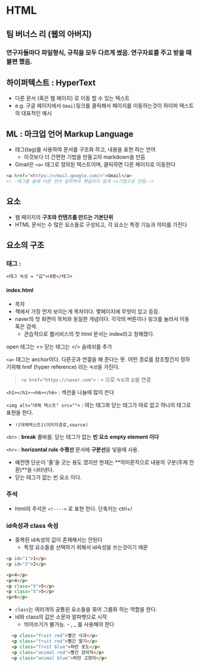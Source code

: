 # HTML
## 팀 버너스 리 (웹의 아버지)
### 연구자들마다 파일형식, 규칙을 모두 다르게 썼음. 연구자료를 주고 받을 때 불편 했음. 
## 하이퍼텍스트 : HyperText
  - 다른 문서 (혹은 웹 페이지) 로 이동 할 수 있는 텍스트 
  - e.g. 구글 페이지에서 `Gmail`링크를 클릭해서 페이지를 이동하는것이 하이퍼 텍스트의 대표적인 예시
## ML : 마크업 언어 Markup Language
- 태그(tag)를 사용하여 문서를 구조화 하고, 내용을 표현 하는 언어 
  - 이것보다 더 간편한 기법을 만들고자 markdown을 만듬
- Gmail은 `<a>` 태그로 정의된 텍스트이며, 클릭하면 다른 페이지로 이동한다
```html
<a href="<https:/>/mail.google.com/>">Gmail</a>
<!--태그를 쓸때 다른 언어 알파벳과 헷갈리지 않게 <>기법으로 만듬-->
```


## 요소
- 웹 페이지의 **구조와 컨텐츠를 만드는 기본단위**
- HTML 문서는 수 많은 요소들로 구성되고, 각 요소는 특정 기능과 의미를 가진다

## 요소의 구조
### 태그 : 
```html
<태그 속성 = "값">내용</태그>
```
#### index.html
- 목차
- 책에서 가장 먼저 보이는게 목차이다. 몇페이지에 무엇이 있고 등등. 
- naver의 첫 화면이 목처와 동일한 개념이다. 각각의 버튼이나 링크를 눌러서 이동 혹은 검색. 
  - 관습적으로 웹서비스의 첫 html 문서는 index라고 정해졌다. 

open 태그는 <> 
닫는 태그는 </> 슬래쉬를 추가 

`<a>` 태그는 anchor이다. 다른곳과 연결을 해 준다는 뜻. 어떤 경로를 참조할건지 정하기위해 href (hyper reference) 라는 `속성`을 가진다. 
> `<a href="https://naver.com">` : = 으로 `속성`과 `값`을 연결

`<h1></h1>~<h6></h6>` : 섹션을 나눌때 많이 쓴다

 `<img alt="대체 텍스트" src="">` :  여는 태그와 닫는 태그가 따로 없고 하나의 태그로 표현을 한다.
  -  `![대체텍스트](이미지경로,source)`

`<br>` : **break** 줄바꿈. 닫는 태그가 없는 **빈 요소 empty element 이다**

`<hr>` : **horizontal rule 수평선** 문서에 **구분선**을 넣을때 사용.
  - 예전엔 단순이 '줄'을 긋는 용도 였지만 현재는 **의미론적으로 내용의 구분(주제 전환)**을 나타낸다. 
-  닫는 태그가 없는 빈 요소 이다.

### 주석
- html의 주석은 `<!---->` 로 표현 한다. 단축키는 ctrl+/

### id속성과 class 속성
- 중복된 id속성의 값이 존재해서는 안된다
  - 특정 요소들을 선택하기 위해서 id속성을 쓰는것이기 때문
```html
<p id="1">1</p>
<p id="2">2</p>
```
```html
<p>4</p>
<p>4</p>
<p class="5">5</p>
<p class="5">5</p>
<p>6</p>
```

- `class`는 여러개의 공통된 요소들을 묶어 그룹화 하는 역할을 한다. 
- id와 class의 값은 소문자 알파벳으로 시작
  - 띄어쓰기가 불가능. - , _ 를 사용해야 한다

```html
  <p class="fruit red">빨간 사과</p>
  <p class="fruit red">빨간 딸기</p>
  <p class="fruit blue">파란 포도</p>
  <p class="animal red">빨간 강아지</p>
  <p class="animal blue">파란 고양이</p>
```




